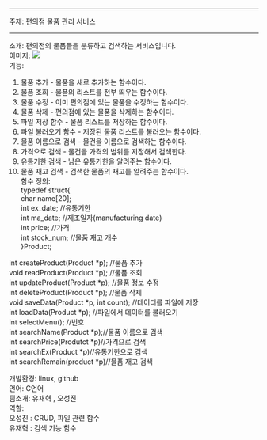 ***
주제: 편의점 물품 관리 서비스  
***
소개: 편의점의 물품들을 분류하고 검색하는 서비스입니다.  
이미지:  ![](https://cdn.pixabay.com/photo/2019/03/06/23/36/store-4039197_960_720.png)   
기능:  
1. 물품 추가 - 물품을 새로 추가하는 함수이다.  
2. 물품 조회 - 물품의 리스트를 전부 띄우는 함수이다.  
3. 물품 수정 - 이미 편의점에 있는 물품을 수정하는 함수이다.  
4. 물품 삭제 - 편의점에 있는 물품을 삭제하는 함수이다.  
5. 파일 저장 함수 - 물품 리스트를 저장하는 함수이다.  
6. 파일 불러오기 함수 - 저장된 물품 리스트를 불러오는 함수이다.  
7. 물품 이름으로 검색 - 물건을 이름으로 검색하는 함수이다.  
8. 가격으로 검색 - 물건을 가격의 범위를 지정해서 검색한다.  
9. 유통기한 검색 - 남은 유통기한을 알려주는 함수이다.  
10. 물품 재고 검색 - 검색한 물품의 재고를 알려주는 함수이다.  
함수 정의:  
typedef struct{  
char name[20];  
int ex_date; //유통기한  
int ma_date; //제조일자(manufacturing date)  
int price; //가격  
int stock_num; //물품 재고 개수  
}Product;

int createProduct(Product *p); //물품 추가  
void readProduct(Product *p); //물품 조회  
int updateProduct(Product *p); //물품 정보 수정  
int deleteProduct(Product *p); //물품 삭제  
void saveData(Product *p, int count); //데이터를 파일에 저장  
int loadData(Product *p); //파일에서 데이터를 불러오기  
int selectMenu(); //번호  
int searchName(Product *p);//물품 이름으로 검색  
int searchPrice(Produtct *p)//가격으로 검색  
int searchEx(Product *p)//유통기한으로 검색  
int searchRemain(product *p)//물품 재고 검색  

개발환경: linux, github  
언어: C언어  
팀소개: 유재혁 , 오성진  
역할:  
오성진 : CRUD, 파일 관련 함수  
유재혁 : 검색 기능 함수
